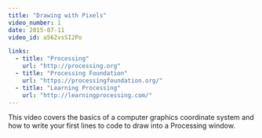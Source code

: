 ```yaml
---
title: "Drawing with Pixels"
video_number: 1
date: 2015-07-11
video_id: a562vsSI2Po

links:
  - title: "Processing"
    url: "http://processing.org"
  - title: "Processing Foundation"
    url: "https://processingfoundation.org/"
  - title: "Learning Processing"
    url: "http://learningprocessing.com/"
---
```


This video covers the basics of a computer graphics coordinate system and how to write your first lines to code to draw into a Processing window.
